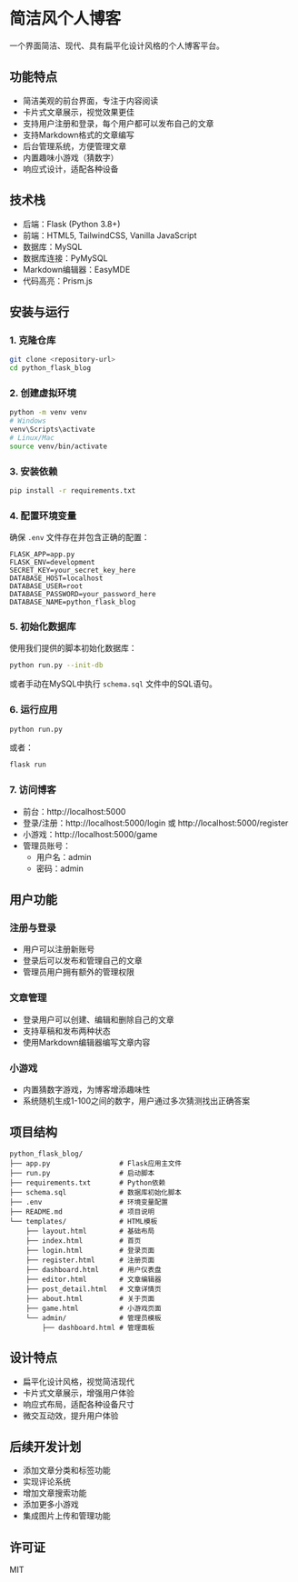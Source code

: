 # 简洁风个人博客

一个界面简洁、现代、具有扁平化设计风格的个人博客平台。

## 功能特点

- 简洁美观的前台界面，专注于内容阅读
- 卡片式文章展示，视觉效果更佳
- 支持用户注册和登录，每个用户都可以发布自己的文章
- 支持Markdown格式的文章编写
- 后台管理系统，方便管理文章
- 内置趣味小游戏（猜数字）
- 响应式设计，适配各种设备

## 技术栈

- 后端：Flask (Python 3.8+)
- 前端：HTML5, TailwindCSS, Vanilla JavaScript
- 数据库：MySQL
- 数据库连接：PyMySQL
- Markdown编辑器：EasyMDE
- 代码高亮：Prism.js

## 安装与运行

### 1. 克隆仓库

```bash
git clone <repository-url>
cd python_flask_blog
```

### 2. 创建虚拟环境

```bash
python -m venv venv
# Windows
venv\Scripts\activate
# Linux/Mac
source venv/bin/activate
```

### 3. 安装依赖

```bash
pip install -r requirements.txt
```

### 4. 配置环境变量

确保 `.env` 文件存在并包含正确的配置：

```
FLASK_APP=app.py
FLASK_ENV=development
SECRET_KEY=your_secret_key_here
DATABASE_HOST=localhost
DATABASE_USER=root
DATABASE_PASSWORD=your_password_here
DATABASE_NAME=python_flask_blog
```

### 5. 初始化数据库

使用我们提供的脚本初始化数据库：

```bash
python run.py --init-db
```

或者手动在MySQL中执行 `schema.sql` 文件中的SQL语句。

### 6. 运行应用

```bash
python run.py
```

或者：

```bash
flask run
```

### 7. 访问博客

- 前台：http://localhost:5000
- 登录/注册：http://localhost:5000/login 或 http://localhost:5000/register
- 小游戏：http://localhost:5000/game
- 管理员账号：
  - 用户名：admin
  - 密码：admin

## 用户功能

### 注册与登录

- 用户可以注册新账号
- 登录后可以发布和管理自己的文章
- 管理员用户拥有额外的管理权限

### 文章管理

- 登录用户可以创建、编辑和删除自己的文章
- 支持草稿和发布两种状态
- 使用Markdown编辑器编写文章内容

### 小游戏

- 内置猜数字游戏，为博客增添趣味性
- 系统随机生成1-100之间的数字，用户通过多次猜测找出正确答案

## 项目结构

```
python_flask_blog/
├── app.py                 # Flask应用主文件
├── run.py                 # 启动脚本
├── requirements.txt       # Python依赖
├── schema.sql             # 数据库初始化脚本
├── .env                   # 环境变量配置
├── README.md              # 项目说明
└── templates/             # HTML模板
    ├── layout.html        # 基础布局
    ├── index.html         # 首页
    ├── login.html         # 登录页面
    ├── register.html      # 注册页面
    ├── dashboard.html     # 用户仪表盘
    ├── editor.html        # 文章编辑器
    ├── post_detail.html   # 文章详情页
    ├── about.html         # 关于页面
    ├── game.html          # 小游戏页面
    └── admin/             # 管理员模板
        ├── dashboard.html # 管理面板
```

## 设计特点

- 扁平化设计风格，视觉简洁现代
- 卡片式文章展示，增强用户体验
- 响应式布局，适配各种设备尺寸
- 微交互动效，提升用户体验

## 后续开发计划

- 添加文章分类和标签功能
- 实现评论系统
- 增加文章搜索功能
- 添加更多小游戏
- 集成图片上传和管理功能

## 许可证

MIT 